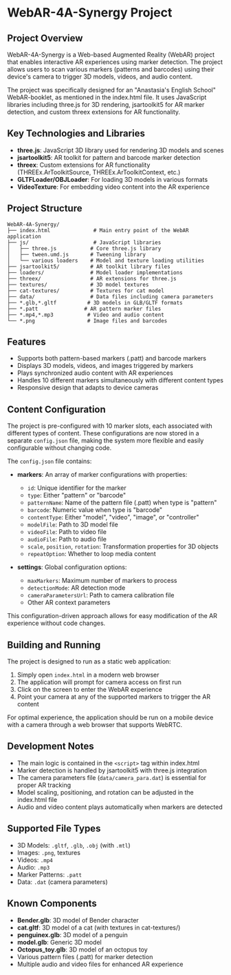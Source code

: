 # WebAR-4A-Synergy Project

## Project Overview

WebAR-4A-Synergy is a Web-based Augmented Reality (WebAR) project that enables interactive AR experiences using marker detection. The project allows users to scan various markers (patterns and barcodes) using their device's camera to trigger 3D models, videos, and audio content.

The project was specifically designed for an "Anastasia's English School" WebAR-booklet, as mentioned in the index.html file. It uses JavaScript libraries including three.js for 3D rendering, jsartoolkit5 for AR marker detection, and custom threex extensions for AR functionality.

## Key Technologies and Libraries

- **three.js**: JavaScript 3D library used for rendering 3D models and scenes
- **jsartoolkit5**: AR toolkit for pattern and barcode marker detection
- **threex**: Custom extensions for AR functionality (THREEx.ArToolkitSource, THREEx.ArToolkitContext, etc.)
- **GLTFLoader/OBJLoader**: For loading 3D models in various formats
- **VideoTexture**: For embedding video content into the AR experience

## Project Structure

```
WebAR-4A-Synergy/
├── index.html              # Main entry point of the WebAR application
├── js/                     # JavaScript libraries
│   ├── three.js           # Core three.js library
│   ├── tween.umd.js       # Tweening library
│   └── various loaders    # Model and texture loading utilities
├── jsartoolkit5/          # AR toolkit library files
├── loaders/               # Model loader implementations
├── threex/                # AR extensions for three.js
├── textures/              # 3D model textures
├── cat-textures/          # Textures for cat model
├── data/                  # Data files including camera parameters
├── *.glb,*.gltf          # 3D models in GLB/GLTF formats
├── *.patt               # AR pattern marker files
├── *.mp4,*.mp3           # Video and audio content
└── *.png                 # Image files and barcodes
```

## Features

- Supports both pattern-based markers (.patt) and barcode markers
- Displays 3D models, videos, and images triggered by markers
- Plays synchronized audio content with AR experiences
- Handles 10 different markers simultaneously with different content types
- Responsive design that adapts to device cameras

## Content Configuration

The project is pre-configured with 10 marker slots, each associated with different types of content. These configurations are now stored in a separate `config.json` file, making the system more flexible and easily configurable without changing code.

The `config.json` file contains:

- **markers**: An array of marker configurations with properties:
  - `id`: Unique identifier for the marker
  - `type`: Either "pattern" or "barcode"
  - `patternName`: Name of the pattern file (.patt) when type is "pattern"
  - `barcode`: Numeric value when type is "barcode"
  - `contentType`: Either "model", "video", "image", or "controller"
  - `modelFile`: Path to 3D model file
  - `videoFile`: Path to video file
  - `audioFile`: Path to audio file
  - `scale`, `position`, `rotation`: Transformation properties for 3D objects
  - `repeatOption`: Whether to loop media content

- **settings**: Global configuration options:
  - `maxMarkers`: Maximum number of markers to process
  - `detectionMode`: AR detection mode
  - `cameraParametersUrl`: Path to camera calibration file
  - Other AR context parameters

This configuration-driven approach allows for easy modification of the AR experience without code changes.

## Building and Running

The project is designed to run as a static web application:

1. Simply open `index.html` in a modern web browser
2. The application will prompt for camera access on first run
3. Click on the screen to enter the WebAR experience
4. Point your camera at any of the supported markers to trigger the AR content

For optimal experience, the application should be run on a mobile device with a camera through a web browser that supports WebRTC.

## Development Notes

- The main logic is contained in the `<script>` tag within index.html
- Marker detection is handled by jsartoolkit5 with three.js integration
- The camera parameters file (`data/camera_para.dat`) is essential for proper AR tracking
- Model scaling, positioning, and rotation can be adjusted in the index.html file
- Audio and video content plays automatically when markers are detected

## Supported File Types

- 3D Models: `.gltf`, `.glb`, `.obj` (with `.mtl`)
- Images: `.png`, textures
- Videos: `.mp4`
- Audio: `.mp3`
- Marker Patterns: `.patt`
- Data: `.dat` (camera parameters)

## Known Components

- **Bender.glb**: 3D model of Bender character
- **cat.gltf**: 3D model of a cat (with textures in cat-textures/)
- **penguinex.glb**: 3D model of a penguin
- **model.glb**: Generic 3D model
- **Octopus_toy.glb**: 3D model of an octopus toy
- Various pattern files (.patt) for marker detection
- Multiple audio and video files for enhanced AR experience